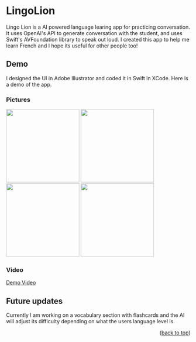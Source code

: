 # LingoLion

Lingo Lion is a AI powered language learing app for practicing conversation. It uses OpenAI's API to generate conversation with the student, and uses Swift's AVFoundation library to speak out loud. I created this app to help me learn French and I hope its useful for other people too!

## Demo

I designed the UI in Adobe Illustrator and coded it in Swift in XCode. Here is a demo of the app.
### Pictures
<p float="left">
  <img src="https://github.com/MarceloMonsalve/LingoLion/assets/29551502/1629ebf2-1542-435f-a908-04f71960f850" width="200">
  <img src="https://github.com/MarceloMonsalve/LingoLion/assets/29551502/8811fa5d-de47-48a6-9995-23be821d64e1" width="200">
  <img src="https://github.com/MarceloMonsalve/LingoLion/assets/29551502/230ee4d5-2fe2-4f8f-b801-45f2d90aec79" width="200">
  <img src="https://github.com/MarceloMonsalve/LingoLion/assets/29551502/8bc89017-9bb9-4a82-b416-2f43e121b45d" width="200">
</p>

### Video
[Demo Video](https://github.com/MarceloMonsalve/LingoLion/assets/29551502/a4c4c5c7-c221-4018-a7e8-8bc7c8b1d8c2)



## Future updates

Currently I am working on a vocabulary section with flashcards and the AI will adjust its difficulty depending on what the users language level is.

<p align="right">(<a href="#readme-top">back to top</a>)</p>



